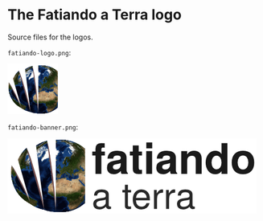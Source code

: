 # The Fatiando a Terra logo

Source files for the logos.

`fatiando-logo.png`:

![The logo](https://raw.githubusercontent.com/fatiando/logo/master/fatiando-logo.png)

`fatiando-banner.png`:

![The banner](https://raw.githubusercontent.com/fatiando/logo/master/fatiando-banner.png)
